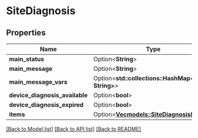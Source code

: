 # SiteDiagnosis

## Properties

Name | Type | Description | Notes
------------ | ------------- | ------------- | -------------
**main_status** | Option<**String**> |  | [optional]
**main_message** | Option<**String**> |  | [optional]
**main_message_vars** | Option<**std::collections::HashMap<String, String>**> |  | [optional]
**device_diagnosis_available** | Option<**bool**> |  | [optional]
**device_diagnosis_expired** | Option<**bool**> |  | [optional]
**items** | Option<[**Vec<models::SiteDiagnosisItem>**](SiteDiagnosisItem.md)> |  | [optional]

[[Back to Model list]](../README.md#documentation-for-models) [[Back to API list]](../README.md#documentation-for-api-endpoints) [[Back to README]](../README.md)


